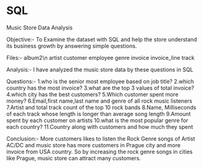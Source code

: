 # SQL
Music Store Data Analysis

Objective:- To Examine the dataset with SQL and help the store understand its business growth
           by answering simple questions.

Files:-
album2\n
artist
customer
employee
genre
invoice
invoice_line
track

Analysis:- I have analyzed the music store data by these questions in SQL

Questions:-
1.who is the senior most employee based on job title?
2.which country has the most invoice?
3.what are the top 3 values of total invoice?
4.which city has the best customers?
5.Which customer spent more money?
6.Email,first name,last name and genre of all rock music listeners
7.Artist and total track count of the top 10 rock bands
8.Name, Milliseconds of each track whose length is longer than average song length
9.Amount spent by each customer on artists
10.what is the most popular genre for each country?
11.Country along with customers and how much they spent

Conclusion:-
More customers likes to listen the Rock Genre songs of Artist AC/DC and
music store has more customers in Prague city and more invoice from USA country.
So by increasing the rock genre songs in cities like Prague, music store can attract many customers.
